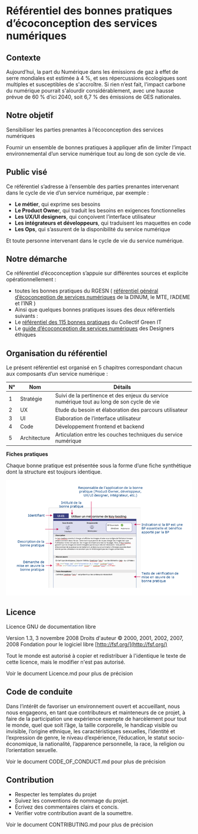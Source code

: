 
# Référentiel des bonnes pratiques d’écoconception des services numériques

## Contexte
Aujourd’hui, la part du Numérique dans les émissions de gaz à effet de serre mondiales est estimée à 4 %, et ses répercussions écologiques sont multiples et susceptibles de s'accroître. Si rien n’est fait, l'impact carbone du numérique pourrait s'alourdir considérablement, avec une hausse prévue de 60 % d'ici 2040, soit 6,7 % des émissions de GES nationales.

## Notre objetif

Sensibiliser les parties prenantes à l’écoconception des services numériques

Fournir un ensemble de bonnes pratiques à appliquer afin de limiter l’impact environnemental d’un service numérique tout au long de son cycle de vie.

## Public visé

Ce référentiel s’adresse à l’ensemble des parties prenantes intervenant dans le cycle de vie d’un service numérique, par exemple :

* **Le métier**, qui exprime ses besoins
* **Le Product Owne**r, qui traduit les besoins en exigences fonctionnelles
* **Les UX/UI designers**, qui conçoivent l’interface utilisateur
* **Les intégrateurs et développeurs**, qui traduisent les maquettes en code
* **Les Ops**, qui s’assurent de la disponibilité du service numérique

Et toute personne intervenant dans le cycle de vie du service numérique.

## Notre démarche

Ce référentiel d’écoconception s’appuie sur différentes sources et explicite opérationnellement :

* toutes les bonnes pratiques du RGESN ( [référentiel général d’écoconception de services numériques](https://ecoresponsable.numerique.gouv.fr/publications/referentiel-general-ecoconception/) de la DINUM, le MTE, l’ADEME et l’INR )
* Ainsi que quelques bonnes pratiques issues des deux référentiels suivants :
* Le [référentiel des 115 bonnes pratiques](https://github.com/cnumr/best-practices) du Collectif Green IT
* Le [guide d’écoconception de services numériques](https://beta.designersethiques.org/fr/thematique-ecoconception/guide-d-ecoconception) des Designers éthiques

## Organisation du référentiel

Le présent référentiel est organisé en 5 chapitres correspondant chacun aux composants d’un service numérique :

| N° | Nom          | Détails                                                                                    |
| --- | ------------ | ------------------------------------------------------------------------------------------- |
| 1   | Stratégie   | Suivi de la pertinence et des enjeux du service numérique tout au long de son cycle de vie |
| 2   | UX           | Etude du besoin et élaboration des parcours utilisateur                                    |
| 3   | UI           | Elaboration de l’interface utilisateur                                                     |
| 4   | Code         | Développement frontend et backend                                                          |
| 5   | Architecture | Articulation entre les couches techniques du service numérique                             |

**Fiches pratiques**

Chaque bonne pratique est présentée sous la forme d’une fiche synthétique dont la structure est toujours identique.

![004 lazy loading](/img/intro_004_lazy_loading.png)

## Licence
Licence GNU de documentation libre

Version 1.3, 3 novembre 2008
Droits d'auteur © 2000, 2001, 2002, 2007, 2008  Fondation pour le logiciel libre  [http://fsf.org/](http://fsf.org/)

Tout le monde est autorisé à copier et redistribuer à l'identique le texte de cette licence, mais le modifier n'est pas autorisé.

Voir le document Licence.md pour plus de précision
## Code de conduite

Dans l’intérêt de favoriser un environnement ouvert et accueillant, nous nous engageons, en tant que contributeurs et mainteneurs de ce projet, à faire de la participation une expérience exempte de harcèlement pour tout le monde, quel que soit l’âge, la taille corporelle, le handicap visible ou invisible, l’origine ethnique, les caractéristiques sexuelles, l’identité et l’expression de genre, le niveau d’expérience, l’éducation, le statut socio-économique, la nationalité, l’apparence personnelle, la race, la religion ou l’orientation sexuelle.

Voir le document CODE_OF_CONDUCT.md pour plus de précision
## Contribution

- Respecter les templates du projet
- Suivez les conventions de nommage du projet.
- Écrivez des commentaires clairs et concis.
- Verifier votre contribution avant de la soumettre.

Voir le document CONTRIBUTING.md pour plus de précision